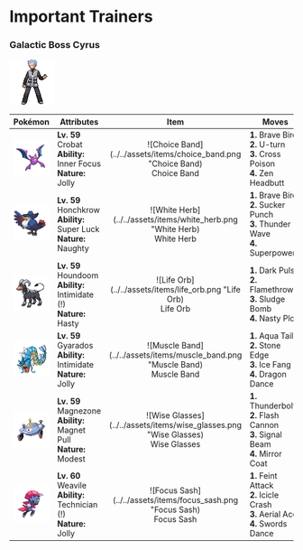 # Important Trainers

### Galactic Boss Cyrus

![Galactic Boss Cyrus](../../assets/important_trainers/cyrus.png)

| Pokémon | Attributes | Item | Moves |
|:-------:|------------|:----:|-------|
| ![Crobat](../../assets/sprites/crobat/front.gif) | **Lv. 59** Crobat<br>**Ability:** Inner Focus<br>**Nature:** Jolly | ![Choice Band](../../assets/items/choice_band.png "Choice Band)<br><span class="tooltip" title="An item to be held by a Pokémon. This headband ups Attack, but allows the use of only one kind of move.">Choice Band</span> | **1.** Brave Bird<br>**2.** U-turn<br>**3.** Cross Poison<br>**4.** Zen Headbutt |
| ![Honchkrow](../../assets/sprites/honchkrow/front.gif) | **Lv. 59** Honchkrow<br>**Ability:** Super Luck<br>**Nature:** Naughty | ![White Herb](../../assets/items/white_herb.png "White Herb)<br><span class="tooltip" title="An item to be held by a Pokémon. It restores any lowered stat in battle. It can be used only once.">White Herb</span> | **1.** Brave Bird<br>**2.** Sucker Punch<br>**3.** Thunder Wave<br>**4.** Superpower |
| ![Houndoom](../../assets/sprites/houndoom/front.gif) | **Lv. 59** Houndoom<br>**Ability:** Intimidate (!)<br>**Nature:** Hasty | ![Life Orb](../../assets/items/life_orb.png "Life Orb)<br><span class="tooltip" title="An item to be held by a Pokémon. It boosts the power of moves, but at the cost of some HP on each hit.">Life Orb</span> | **1.** Dark Pulse<br>**2.** Flamethrower<br>**3.** Sludge Bomb<br>**4.** Nasty Plot |
| ![Gyarados](../../assets/sprites/gyarados/front.gif) | **Lv. 59** Gyarados<br>**Ability:** Intimidate<br>**Nature:** Jolly | ![Muscle Band](../../assets/items/muscle_band.png "Muscle Band)<br><span class="tooltip" title="An item to be held by a Pokémon. It is a headband that slightly boosts the power of physical moves.">Muscle Band</span> | **1.** Aqua Tail<br>**2.** Stone Edge<br>**3.** Ice Fang<br>**4.** Dragon Dance |
| ![Magnezone](../../assets/sprites/magnezone/front.gif) | **Lv. 59** Magnezone<br>**Ability:** Magnet Pull<br>**Nature:** Modest | ![Wise Glasses](../../assets/items/wise_glasses.png "Wise Glasses)<br><span class="tooltip" title="An item to be held by a Pokémon. It is a thick pair of glasses that slightly boosts the power of special moves.">Wise Glasses</span> | **1.** Thunderbolt<br>**2.** Flash Cannon<br>**3.** Signal Beam<br>**4.** Mirror Coat |
| ![Weavile](../../assets/sprites/weavile/front.gif) | **Lv. 60** Weavile<br>**Ability:** Technician (!)<br>**Nature:** Jolly | ![Focus Sash](../../assets/items/focus_sash.png "Focus Sash)<br><span class="tooltip" title="An item to be held by a Pokémon. If it has full HP, the holder will endure one potential KO attack, leaving 1 HP.">Focus Sash</span> | **1.** Feint Attack<br>**2.** Icicle Crash<br>**3.** Aerial Ace<br>**4.** Swords Dance |


